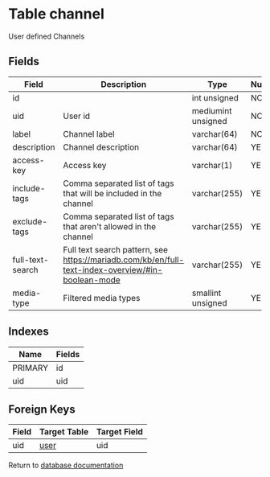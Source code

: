 Table channel
===========

User defined Channels

Fields
------

| Field            | Description                                                                                       | Type               | Null | Key | Default | Extra          |
| ---------------- | ------------------------------------------------------------------------------------------------- | ------------------ | ---- | --- | ------- | -------------- |
| id               |                                                                                                   | int unsigned       | NO   | PRI | NULL    | auto_increment |
| uid              | User id                                                                                           | mediumint unsigned | NO   |     | NULL    |                |
| label            | Channel label                                                                                     | varchar(64)        | NO   |     | NULL    |                |
| description      | Channel description                                                                               | varchar(64)        | YES  |     | NULL    |                |
| access-key       | Access key                                                                                        | varchar(1)         | YES  |     | NULL    |                |
| include-tags     | Comma separated list of tags that will be included in the channel                                 | varchar(255)       | YES  |     | NULL    |                |
| exclude-tags     | Comma separated list of tags that aren't allowed in the channel                                   | varchar(255)       | YES  |     | NULL    |                |
| full-text-search | Full text search pattern, see https://mariadb.com/kb/en/full-text-index-overview/#in-boolean-mode | varchar(255)       | YES  |     | NULL    |                |
| media-type       | Filtered media types                                                                              | smallint unsigned  | YES  |     | NULL    |                |

Indexes
------------

| Name    | Fields |
| ------- | ------ |
| PRIMARY | id     |
| uid     | uid    |

Foreign Keys
------------

| Field | Target Table | Target Field |
|-------|--------------|--------------|
| uid | [user](help/database/db_user) | uid |

Return to [database documentation](help/database)
